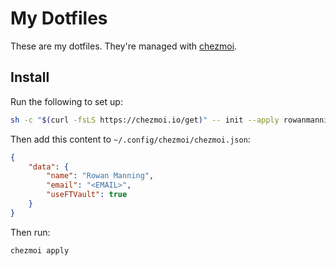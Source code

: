 
# My Dotfiles

These are my dotfiles. They're managed with [chezmoi](https://www.chezmoi.io/).


## Install

Run the following to set up:

```sh
sh -c "$(curl -fsLS https://chezmoi.io/get)" -- init --apply rowanmanning
```

Then add this content to `~/.config/chezmoi/chezmoi.json`:

```json
{
    "data": {
        "name": "Rowan Manning",
        "email": "<EMAIL>",
        "useFTVault": true
    }
}
```

Then run:

```sh
chezmoi apply
```
